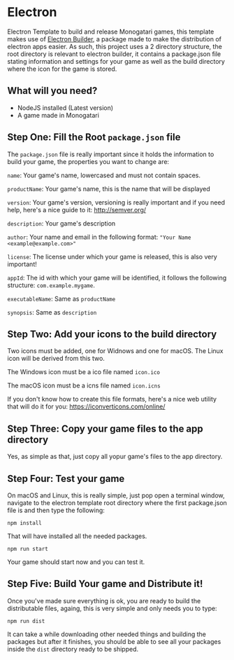 # Electron
Electron Template to build and release Monogatari games, this template makes use of [Electron Builder](https://github.com/electron-userland/electron-builder), a package made to make the distribution of electron apps easier. As such, this project uses a 2 directory structure, the root directory is relevant to electron builder, it contains a package.json file stating information and settings for your game as well as the build directory where the icon for the game is stored.

## What will you need?

* NodeJS installed (Latest version)
* A game made in Monogatari

## Step One: Fill the Root `package.json` file

The `package.json` file is really important since it holds the information to build your game, the properties you want to change are:

`name`: Your game's name, lowercased and must not contain spaces.

`productName`: Your game's name, this is the name that will be displayed

`version`: Your game's version, versioning is really important and if you need help, here's a nice guide to it: http://semver.org/

`description`: Your game's description

`author`: Your name and email in the following format: `"Your Name <example@example.com>"`

`license`: The license under which your game is released, this is also very important!

`appId`: The id with which your game will be identified, it follows the following structure: `com.example.mygame`.

`executableName`: Same as `productName`

`synopsis`: Same as `description`


## Step Two: Add your icons to the build directory

Two icons must be added, one for Widnows and one for macOS. The Linux icon will be derived from this two.

The Windows icon must be a ico file named `icon.ico`

The macOS icon must be a icns file named `icon.icns`

If you don't know how to create this file formats, here's a nice web utility that will do it for you: https://iconverticons.com/online/

## Step Three: Copy your game files to the app directory

Yes, as simple as that, just copy all yopur game's files to the app directory.

## Step Four: Test your game

On macOS and Linux, this is really simple, just pop open a terminal window, navigate to the electron template root directory where the first package.json file is and then type the following:

`npm install`

That will have installed all the needed packages.

`npm run start`

Your game should start now and you can test it.

## Step Five: Build Your game and Distribute it!

Once you've made sure everything is ok, you are ready to build the distributable files, againg, this is very simple and only needs you to type:

`npm run dist`

It can take a while downloading other needed things and building the packages but after it finishes, you should be able to see all your packages inside the `dist` directory ready to be shipped.
